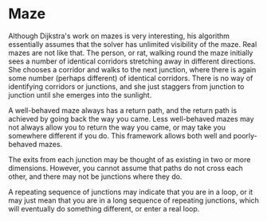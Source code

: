 # Maze
Although Dijkstra's work on mazes is very interesting, his algorithm essentially assumes that the solver has unlimited visibility of the maze. Real mazes are not like that. The person, or rat, walking round the maze initially sees a number of identical corridors stretching away in different directions. She chooses a corridor and walks to the next junction, where there is again some number (perhaps different) of identical corridors. There is no way of identifying corridors or junctions, and she just staggers from junction to junction until she emerges into the sunlight.

A well-behaved maze always has a return path, and the return path is achieved by going back the way you came. Less well-behaved mazes may not always allow you to return the way you came, or may take you somewhere different if you do. This framework allows both well and poorly-behaved mazes.

The exits from each junction may be thought of as existing in two or more dimensions. However, you cannot assume that paths do not cross each other, and there may not be junctions where they do.

A repeating sequence of junctions may indicate that you are in a loop, or it may just mean that you are in a long sequence of repeating junctions, which will eventually do something different, or enter a real loop.
